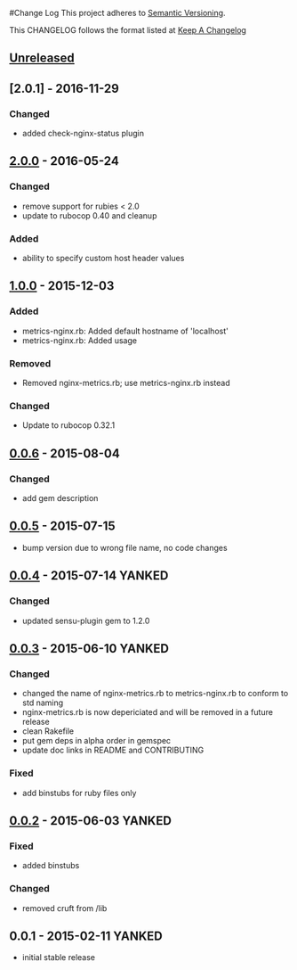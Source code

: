#Change Log
This project adheres to [Semantic Versioning](http://semver.org/).

This CHANGELOG follows the format listed at [Keep A Changelog](http://keepachangelog.com/)

## [Unreleased]

## [2.0.1] - 2016-11-29
### Changed
- added check-nginx-status plugin

## [2.0.0] - 2016-05-24
### Changed
- remove support for rubies < 2.0
- update to rubocop 0.40 and cleanup

### Added
- ability to specify custom host header values

## [1.0.0] - 2015-12-03
### Added
- metrics-nginx.rb: Added default hostname of 'localhost'
- metrics-nginx.rb: Added usage

### Removed
- Removed nginx-metrics.rb; use metrics-nginx.rb instead

### Changed
- Update to rubocop 0.32.1

## [0.0.6] - 2015-08-04
### Changed
- add gem description

## [0.0.5] - 2015-07-15
- bump version due to wrong file name, no code changes

## [0.0.4] - 2015-07-14 **YANKED**
### Changed
- updated sensu-plugin gem to 1.2.0

## [0.0.3] - 2015-06-10 **YANKED**
### Changed
- changed the name of nginx-metrics.rb to metrics-nginx.rb to conform to std naming
- nginx-metrics.rb is now depericiated and will be removed in a future release
- clean Rakefile
- put gem deps in alpha order in gemspec
- update doc links in README and CONTRIBUTING

### Fixed
- add binstubs for ruby files only

## [0.0.2] - 2015-06-03 **YANKED**
### Fixed
- added binstubs

### Changed
- removed cruft from /lib

## 0.0.1 - 2015-02-11 **YANKED**
- initial stable release

[Unreleased]: https://github.com/sensu-plugins/sensu-plugins-nginx/compare/2.0.0...HEAD
[2.0.0]: https://github.com/sensu-plugins/sensu-plugins-nginx/compare/1.0.0...2.0.0
[1.0.0]: https://github.com/sensu-plugins/sensu-plugins-nginx/compare/0.0.6...1.0.0
[0.0.6]: https://github.com/sensu-plugins/sensu-plugins-nginx/compare/0.0.5...0.0.6
[0.0.5]: https://github.com/sensu-plugins/sensu-plugins-nginx/compare/0.0.4...0.0.5
[0.0.4]: https://github.com/sensu-plugins/sensu-plugins-nginx/compare/0.0.3...0.0.4
[0.0.3]: https://github.com/sensu-plugins/sensu-plugins-nginx/compare/0.0.2...0.0.3
[0.0.2]: https://github.com/sensu-plugins/sensu-plugins-nginx/compare/0.0.1...0.0.2
